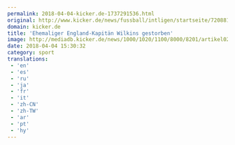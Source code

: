 ```yaml
---
permalink: 2018-04-04-kicker.de-1737291536.html
original: http://www.kicker.de/news/fussball/intligen/startseite/720881/artikel_ehemaliger-england-kapitaen-wilkins-gestorben.html#omrss
domain: kicker.de
title: 'Ehemaliger England-Kapitän Wilkins gestorben'
image: http://mediadb.kicker.de/news/1000/1020/1100/8000/8201/artikel02/1020890/ray_560-1522854565.jpg
date: 2018-04-04 15:30:32
category: sport
translations: 
 - 'en'
 - 'es'
 - 'ru'
 - 'ja'
 - 'fr'
 - 'it'
 - 'zh-CN'
 - 'zh-TW'
 - 'ar'
 - 'pt'
 - 'hy'
---
```


